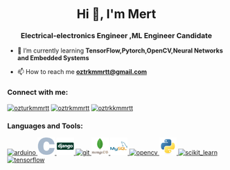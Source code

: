 <h1 align="center">Hi 👋, I'm Mert</h1>
<h3 align="center">Electrical-electronics Engineer ,ML Engineer Candidate</h3>

- 🌱 I’m currently learning **TensorFlow,Pytorch,OpenCV,Neural Networks and Embedded Systems**

- 📫 How to reach me **oztrkmmrtt@gmail.com**

<h3 align="left">Connect with me:</h3>
<p align="left">
<a href="https://linkedin.com/in/ozturkmmrtt" target="blank"><img align="center" src="https://cdn.jsdelivr.net/npm/simple-icons@3.0.1/icons/linkedin.svg" alt="ozturkmmrtt" height="30" width="40" /></a>
<a href="https://kaggle.com/oztrkmmrtt" target="blank"><img align="center" src="https://cdn.jsdelivr.net/npm/simple-icons@3.0.1/icons/kaggle.svg" alt="oztrkmmrtt" height="30" width="40" /></a>
<a href="https://instagram.com/oztrkkmmrtt" target="blank"><img align="center" src="https://cdn.jsdelivr.net/npm/simple-icons@3.0.1/icons/instagram.svg" alt="oztrkkmmrtt" height="30" width="40" /></a>
</p>

<h3 align="left">Languages and Tools:</h3>
<p align="left"> <a href="https://www.arduino.cc/" target="_blank"> <img src="https://cdn.worldvectorlogo.com/logos/arduino-1.svg" alt="arduino" width="40" height="40"/> </a> <a href="https://www.cprogramming.com/" target="_blank"> <img src="https://raw.githubusercontent.com/devicons/devicon/master/icons/c/c-original.svg" alt="c" width="40" height="40"/> </a> <a href="https://www.djangoproject.com/" target="_blank"> <img src="https://raw.githubusercontent.com/devicons/devicon/master/icons/django/django-original.svg" alt="django" width="40" height="40"/> </a> <a href="https://git-scm.com/" target="_blank"> <img src="https://www.vectorlogo.zone/logos/git-scm/git-scm-icon.svg" alt="git" width="40" height="40"/> </a> <a href="https://www.mongodb.com/" target="_blank"> <img src="https://raw.githubusercontent.com/devicons/devicon/master/icons/mongodb/mongodb-original-wordmark.svg" alt="mongodb" width="40" height="40"/> </a> <a href="https://www.mysql.com/" target="_blank"> <img src="https://raw.githubusercontent.com/devicons/devicon/master/icons/mysql/mysql-original-wordmark.svg" alt="mysql" width="40" height="40"/> </a> <a href="https://opencv.org/" target="_blank"> <img src="https://www.vectorlogo.zone/logos/opencv/opencv-icon.svg" alt="opencv" width="40" height="40"/> </a> <a href="https://www.python.org" target="_blank"> <img src="https://raw.githubusercontent.com/devicons/devicon/master/icons/python/python-original.svg" alt="python" width="40" height="40"/> </a> <a href="https://scikit-learn.org/" target="_blank"> <img src="https://upload.wikimedia.org/wikipedia/commons/0/05/Scikit_learn_logo_small.svg" alt="scikit_learn" width="40" height="40"/> </a> <a href="https://www.tensorflow.org" target="_blank"> <img src="https://www.vectorlogo.zone/logos/tensorflow/tensorflow-icon.svg" alt="tensorflow" width="40" height="40"/> </a> </p>
